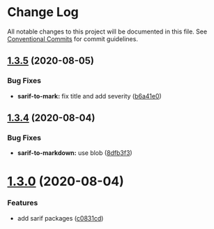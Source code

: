 # Change Log

All notable changes to this project will be documented in this file.
See [Conventional Commits](https://conventionalcommits.org) for commit guidelines.

## [1.3.5](https://github.com/azu/security-alert/compare/v1.3.4...v1.3.5) (2020-08-05)


### Bug Fixes

* **sarif-to-mark:** fix title and add severity ([b6a41e0](https://github.com/azu/security-alert/commit/b6a41e0bfeb3b7674dec963a2475aff7e473e20c))





## [1.3.4](https://github.com/azu/security-alert/compare/v1.3.3...v1.3.4) (2020-08-04)


### Bug Fixes

* **sarif-to-markdown:** use blob ([8dfb3f3](https://github.com/azu/security-alert/commit/8dfb3f3c4df65d408d977feea01ce5fee32242d9))





# [1.3.0](https://github.com/azu/security-alert/compare/v1.2.0...v1.3.0) (2020-08-04)


### Features

* add sarif packages ([c0831cd](https://github.com/azu/security-alert/commit/c0831cd1834e1f84ed721500cbe8db9523edc4eb))
